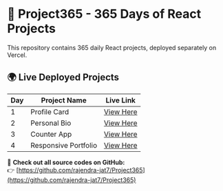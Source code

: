 # 🚀 Project365 - 365 Days of React Projects

This repository contains 365 daily React projects, deployed separately on Vercel.

## 🌍 Live Deployed Projects

| Day  | Project Name | Live Link |
|------|-------------|-----------|
| 1    | Profile Card | [View Here](https://profilecard-rj.vercel.app/) |
| 2    | Personal Bio | [View Here](https://personal-bio-rj.vercel.app/) |
| 3    | Counter App | [View Here](https://counter-app-rj.vercel.app/) |
| 4    | Responsive Portfolio | [View Here](https://responsive-portfolio-rj.vercel.app/) |

📌 **Check out all source codes on GitHub:**  
👉 [https://github.com/rajendra-jat7/Project365](https://github.com/rajendra-jat7/Project365)
